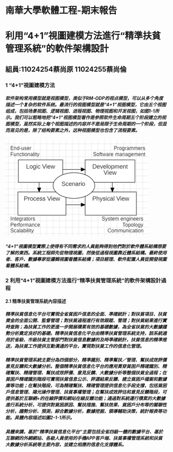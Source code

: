 # 南華大學軟體工程-期末報告
# 利用“4+1”視圖建模方法進行“精準扶貧管理系統”的軟件架構設計
## 組員:11024254蔡尚原 11024255蔡尚倫
### 1 “4+1”視圖建模方法
##### 软件架构常用模型就是视图模型，类似于RM-ODP的视点模型，可以从多个角度描述一个复杂的软件系统。最流行的视图模型就是“4+1”视图模型，它由五个视图组成，包括场景视图、逻辑视图、进程视图、物理视图和开发视图，如图1-1所示。我们可以粗略地把“4+1”视图模型看作是参照软件生命周期五个阶段建立的视图模型，虽然实际上每个视图描述的内容并不是局限于生命周期的一个阶段，但显而易见的是，除了结构要素之外，这种视图模型也包含了流程要素。
![1](1.png)
##### “4+1”視圖模型實際上使得有不同需求的人員能夠得到他們對於軟件體系結構想要了解的東西。系統工程師先從物理視圖，然後從過程視圖靠近體系結構。最終使用者、客戶、數據專家從邏輯視圖看體系結構；項目經理、軟件配置人員從開發視圖看體系結構。
### 2 利用“4+1”視圖建模方法進行“精準扶貧管理系統”的軟件架構設計過程
#### 2.1 精準扶貧管理系統內容描述
##### 精準扶貧信息化平台可實現全省貧困戶信息的全面、準確統計；對扶貧項目、扶貧資金的全面公開、監督管理；對扶貧過程進行有效跟蹤、管理；對扶貧結果進行實時查詢；為扶貧工作的更進一步開展積累有效的基礎數據，為全省扶貧的大數據趨勢分析奠定良好的基礎。精準扶貧信息化平台由精準扶貧管理系統支持，該系統適用於省級、市級扶貧主管部門對扶貧信息數據的及時準確統計，扶貧信息的精準推送，為扶貧工作提供互動溝通的平台，實現對扶貧工作的信息化管理。	
#####	精準扶貧管理系統主要分為四個部分，精準識別、精準幫扶／管理、幫扶成效評價意見反饋和大數據分析。整個精準扶貧信息化平台的應用貫穿貧困戶精確識別、精確幫扶、精確管理、幫扶成效評價、意見反饋、大數據分析等整個扶貧全過程；在貧困戶精確識別階段可實現扶貧信息公示、評選結果反饋、建立貧困戶檔案和數據庫等功能；在幫扶階段，可為精確幫扶、精確管理提供信息化手段支撐，包括貧困戶信息管理、陽光操作管理、扶貧事權管理；在幫扶成效評估和意見反饋階段，可提供基於互聯網+的在線評價和網站在線反饋功能；通過對系統運行積累的大數據進行系統分析，可提供對貧困原因、幫扶措施、幫扶效果、貧困戶分布等的關聯性分析，趨勢分析、預測，綜合數據分析，數據挖掘，領導輔助決策，統計報表等功能。具體內容描述如圖2-1-1所示。	
#####	具體來講，基於“精準扶貧信息化平台”主要包括全省四級一體的數據平台、基於互聯網的外網網站、各級人員使用的手機APP客戶端、扶貧事權管理系統和扶貧大數據分析系統等主要內容，並建立相應的信息化支撐體系。
